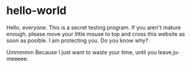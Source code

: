 # hello-world

Hello, everyone. This is a secret testing program.
If you aren't mature enough, please move your little mouse to top and cross this website as soon as posible.
I am protecting you.
Do you know why?

Ummmmm
Because I just want to waste your time, until you leave,ju-meeeee.
